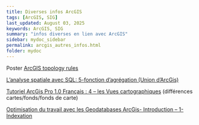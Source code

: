 ```yaml
---
title: Diverses infos ArcGIS
tags: [ArcGIS, SIG]
last_updated: August 03, 2025
keywords: ArcGIS, SIG
summary: "infos diverses en lien avec ArcGIS"
sidebar: mydoc_sidebar
permalink: arcgis_autres_infos.html
folder: mydoc
---
```


Poster [ArcGIS topology rules](https://help.arcgis.com/fr/arcgisdesktop/10.0/help/001t/pdf/topology_rules_poster.pdf)

[L’analyse spatiale avec SQL: 5-fonction d’agrégation (Union d’ArcGis)](https://www.sigterritoires.fr/index.php/lanalyse-spatiale-avec-sql-5-fonction-dagregation-union-darcgis/)

[Tutoriel ArcGis Pro 1.0 Français : 4 – les Vues cartographiques](https://www.sigterritoires.fr/index.php/tutoriel-arcgis-pro-1-0-francais-4-les-vues-cartographiques/) (différences cartes/fonds/fonds de carte)

[Optimisation du travail avec les Geodatabases ArcGis- Introduction – 1-Indexation](https://www.sigterritoires.fr/index.php/optimisation-du-travail-avec-les-geodatabases-arcgis-introduction-1-indexation/)
